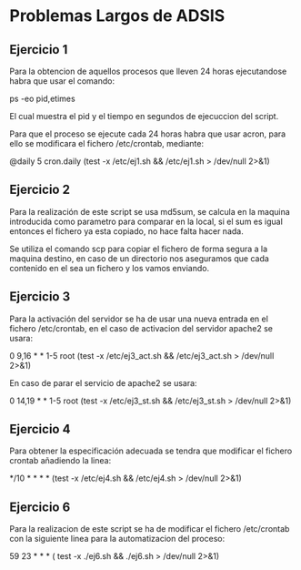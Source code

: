 # Problemas Largos de ADSIS

## Ejercicio 1

Para la obtencion de aquellos procesos que lleven 24 horas ejecutandose habra que usar el comando: 

ps -eo pid,etimes

El cual muestra el pid y el tiempo en segundos de ejecuccion del script.

Para que el proceso se ejecute cada 24 horas habra que usar acron, para ello se modificara el fichero /etc/crontab, mediante:

@daily 5 cron.daily (test -x /etc/ej1.sh && /etc/ej1.sh > /dev/null 2>&1)

## Ejercicio 2

Para la realización de este script se usa md5sum, se calcula en la maquina introducida como parametro para comparar en la local, si el sum es igual entonces el fichero ya esta copiado, no hace falta hacer nada.

Se utiliza el comando scp para copiar el fichero de forma segura a la maquina destino, en caso de un directorio nos aseguramos que cada contenido en el sea un fichero y los vamos enviando.

## Ejercicio 3

Para la activación del servidor se ha de usar una nueva entrada en el fichero /etc/crontab, en el caso de activacion del servidor apache2 se usara:

0 9,16 * * 1-5 root (test -x /etc/ej3_act.sh && /etc/ej3_act.sh > /dev/null 2>&1)

En caso de parar el servicio de apache2 se usara: 

0 14,19 * * 1-5 root (test -x /etc/ej3_st.sh && /etc/ej3_st.sh > /dev/null 2>&1)

## Ejercicio 4

Para obtener la especificación adecuada se tendra que modificar el fichero crontab añadiendo la linea:

*/10 * * * * (test -x /etc/ej4.sh && /etc/ej4.sh > /dev/null 2>&1)


## Ejercicio 6

Para la realizacion de este script se ha de modificar el fichero /etc/crontab con la siguiente linea para la automatizacion del proceso:

59 23 * * * ( test -x ./ej6.sh && ./ej6.sh > /dev/null 2>&1)